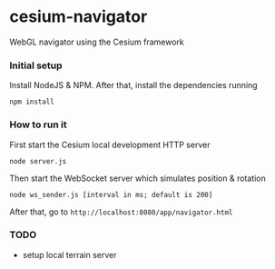 # cesium-navigator
WebGL navigator using the Cesium framework

### Initial setup
Install NodeJS & NPM. After that, install the dependencies running
```{r, engine='bash', code_block_name}
npm install
```

### How to run it
First start the Cesium local development HTTP server
```{r, engine='bash', code_block_name}
node server.js
```

Then start the WebSocket server which simulates position & rotation
```{r, engine='bash', code_block_name}
node ws_sender.js [interval in ms; default is 200]
```

After that, go to `http://localhost:8080/app/navigator.html`

### TODO
* setup local terrain server
